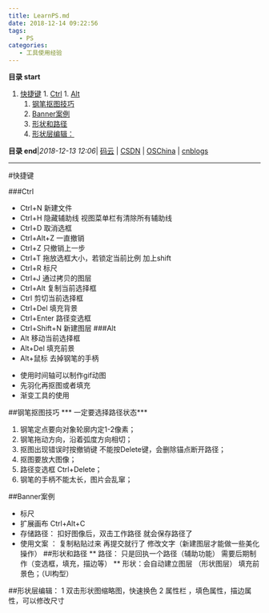 ```yaml
---
title: LearnPS.md
date: 2018-12-14 09:22:56
tags: 
   - PS
categories: 
   - 工具使用经验
---
```


**目录 start**
 
1. [快捷键](#快捷键)
        1. [Ctrl](#ctrl)
        1. [Alt](#alt)
    1. [钢笔抠图技巧](#钢笔抠图技巧)
    1. [Banner案例](#banner案例)
    1. [形状和路径](#形状和路径)
    1. [形状层编辑：](#形状层编辑)

**目录 end**|_2018-12-13 12:06_| [码云](https://gitee.com/gin9) | [CSDN](http://blog.csdn.net/kcp606) | [OSChina](https://my.oschina.net/kcp1104) | [cnblogs](http://www.cnblogs.com/kuangcp)
****************************************
#快捷键

###Ctrl
- Ctrl+N 新建文件
- Ctrl+H 隐藏辅助线   视图菜单栏有清除所有辅助线
- Ctrl+D 取消选框
- Ctrl+Alt+Z 一直撤销
- Ctrl+Z 只撤销上一步
- Ctrl+T 拖放选框大小，若锁定当前比例 加上shift
- Ctrl+R 标尺
- Ctrl+J 通过拷贝的图层
- Ctrl+Alt 复制当前选择框
- Ctrl 剪切当前选择框
- Ctrl+Del 填充背景
- Ctrl+Enter 路径变选框
- Ctrl+Shift+N 新建图层
###Alt
- Alt  移动当前选择框
- Alt+Del 填充前景
- Alt+鼠标 去掉钢笔的手柄
 
* 使用时间轴可以制作gif动图
* 先羽化再抠图或者填充
* 渐变工具的使用

##钢笔抠图技巧 
*** 一定要选择路径状态***
1. 钢笔定点要向对象轮廓内定1-2像素；
2. 钢笔拖动方向，沿着弧度方向相切；
3. 抠图出现错误时按撤销键 不能按Delete键，会删除锚点断开路径；
4. 抠图要放大图像；
5. 路径变选框 Ctrl+Delete；
6. 钢笔的手柄不能太长，图片会乱窜；

##Banner案例 
* 标尺
* 扩展画布 Ctrl+Alt+C
* 存储路径：  扣好图像后，双击工作路径 就会保存路径了
* 使用文案 ：
      复制粘贴过来 再提交就行了
   修改文字（新建图层才能做一些美化操作）
##形状和路径 
** 路径： 只是回执一个路径（辅助功能） 需要后期制作（变选框，填充，描边等）
** 形状：会自动建立图层 （形状图层） 填充前景色；（UI构型）

##形状层编辑：
   1 双击形状图缩略图，快速换色
   2 属性栏 ，填色属性，描边属性，可以修改尺寸
